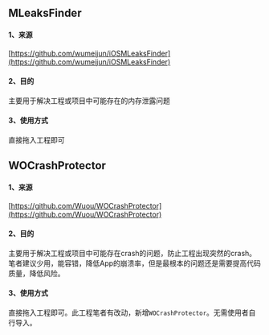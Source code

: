 ## MLeaksFinder

#### 1、来源 

[https://github.com/wumeijun/iOSMLeaksFinder](https://github.com/wumeijun/iOSMLeaksFinder)

#### 2、目的

主要用于解决工程或项目中可能存在的内存泄露问题

#### 3、使用方式

直接拖入工程即可

## WOCrashProtector

#### 1、来源 

[https://github.com/Wuou/WOCrashProtector](https://github.com/Wuou/WOCrashProtector)

#### 2、目的

主要用于解决工程或项目中可能存在crash的问题，防止工程出现突然的crash。笔者建议少用，能容错，降低App的崩溃率，但是最根本的问题还是需要提高代码质量，降低风险。

#### 3、使用方式

直接拖入工程即可。此工程笔者有改动，新增`WOCrashProtector`。无需使用者自行导入。
